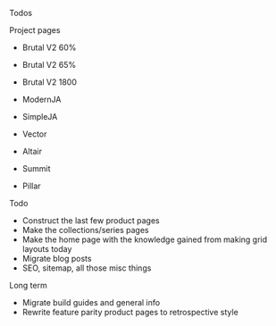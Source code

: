 Todos 

Project pages
- Brutal V2 60%
- Brutal V2 65%
- Brutal V2 1800

- ModernJA
- SimpleJA

- Vector
- Altair
- Summit
- Pillar

Todo
- Construct the last few product pages
- Make the collections/series pages
- Make the home page with the knowledge gained from making grid layouts today
- Migrate blog posts
- SEO, sitemap, all those misc things

Long term
- Migrate build guides and general info
- Rewrite feature parity product pages to retrospective style
